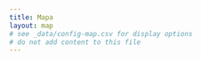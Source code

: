```yaml
---
title: Mapa
layout: map
# see _data/config-map.csv for display options
# do not add content to this file
---
```


